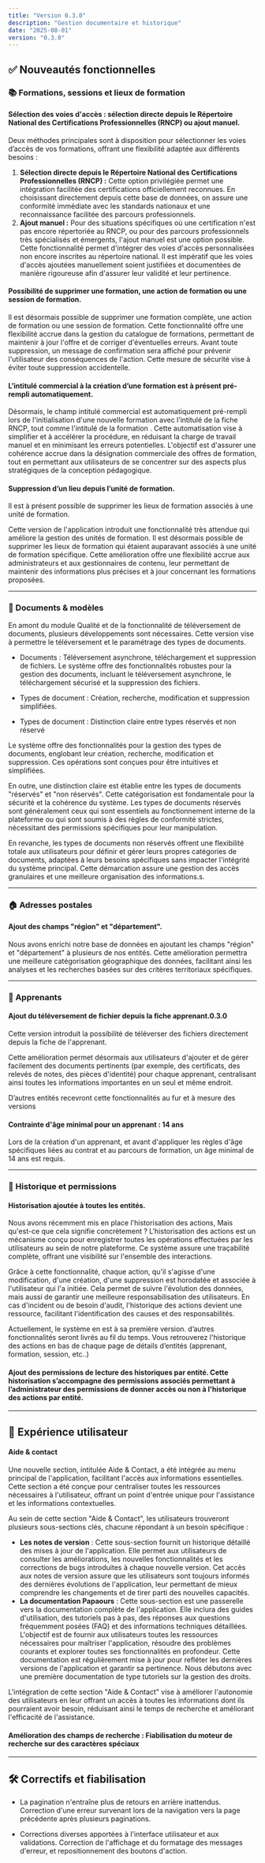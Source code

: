 ```yaml
---
title: "Version 0.3.0"
description: "Gestion documentaire et historique"
date: "2025-08-01"
version: "0.3.0"
---
```


## ✅ Nouveautés fonctionnelles

### 📚 Formations, sessions et lieux de formation

#### Sélection des voies d'accès : sélection directe depuis le Répertoire National des Certifications Professionnelles (RNCP) ou ajout manuel. 

Deux méthodes principales sont à disposition pour sélectionner les voies d’accès de vos formations, offrant une flexibilité adaptée aux différents besoins :

1. **Sélection directe depuis le Répertoire National des Certifications Professionnelles (RNCP) :** Cette option privilégiée permet une intégration facilitée des certifications officiellement reconnues. En choisissant directement depuis cette base de données, on assure une conformité immédiate avec les standards nationaux et une reconnaissance facilitée des parcours professionnels.   
2. **Ajout manuel :** Pour des situations spécifiques où une certification n'est pas encore répertoriée au RNCP, ou pour des parcours professionnels très spécialisés et émergents, l'ajout manuel est une option possible. Cette fonctionnalité permet d'intégrer des voies d'accès personnalisées non encore inscrites au répertoire national. Il est impératif que les voies d'accès ajoutées manuellement soient justifiées et documentées de manière rigoureuse afin d'assurer leur validité et leur pertinence. 

#### Possibilité de supprimer une formation, une action de formation ou une session de formation. 

Il est désormais possible de supprimer une formation complète, une action de formation ou une session de formation. Cette fonctionnalité offre une flexibilité accrue dans la gestion du catalogue de formations, permettant de maintenir à jour l'offre et de corriger d'éventuelles erreurs. Avant toute suppression, un message de confirmation sera affiché pour prévenir l'utilisateur des conséquences de l'action. Cette mesure de sécurité vise à éviter toute suppression accidentelle.

#### L’intitulé commercial à la création d’une formation est à présent pré-rempli automatiquement.

Désormais, le champ intitulé commercial est automatiquement pré-rempli lors de l'initialisation d'une nouvelle formation avec l’intitulé de la fiche RNCP, tout comme l'intitulé de la formation . Cette automatisation vise à simplifier et à accélérer la procédure, en réduisant la charge de travail manuel et en minimisant les erreurs potentielles. L'objectif est d'assurer une cohérence accrue dans la désignation commerciale des offres de formation, tout en permettant aux utilisateurs de se concentrer sur des aspects plus stratégiques de la conception pédagogique.

#### Suppression d’un lieu depuis l’unité de formation.

Il est à présent possible de supprimer les lieux de formation associés à une unité de formation.

Cette version de l'application introduit une fonctionnalité très attendue qui améliore la gestion des unités de formation. Il est désormais possible de supprimer les lieux de formation qui étaient auparavant associés à une unité de formation spécifique. Cette amélioration offre une flexibilité accrue aux administrateurs et aux gestionnaires de contenu, leur permettant de maintenir des informations plus précises et à jour concernant les formations proposées.

---

### 📄 Documents & modèles

En amont du module Qualité et de la fonctionnalité de téléversement de documents, plusieurs développements sont nécessaires. Cette version vise à permettre le téléversement et le paramétrage des types de documents.

- Documents : Téléversement asynchrone, téléchargement et suppression de fichiers. Le système offre des fonctionnalités robustes pour la gestion des documents, incluant le téléversement asynchrone, le téléchargement sécurisé et la suppression des fichiers.

- Types de document : Création, recherche, modification et suppression simplifiées.  
- Types de document : Distinction claire entre types réservés et non réservé


Le système offre des fonctionnalités pour la gestion des types de documents, englobant leur création, recherche, modification et suppression. Ces opérations sont conçues pour être intuitives et simplifiées.

En outre, une distinction claire est établie entre les types de documents "réservés" et "non réservés". Cette catégorisation est fondamentale pour la sécurité et la cohérence du système. Les types de documents réservés sont généralement ceux qui sont essentiels au fonctionnement interne de la plateforme ou qui sont soumis à des règles de conformité strictes, nécessitant des permissions spécifiques pour leur manipulation. 

En revanche, les types de documents non réservés offrent une flexibilité totale aux utilisateurs pour définir et gérer leurs propres catégories de documents, adaptées à leurs besoins spécifiques sans impacter l'intégrité du système principal. Cette démarcation assure une gestion des accès granulaires et une meilleure organisation des informations.s.

---

### 🏠 Adresses postales

#### Ajout des champs "région" et "département". 

Nous avons enrichi notre base de données en ajoutant les champs "région" et "département" à plusieurs de nos entités. Cette amélioration permettra une meilleure catégorisation géographique des données, facilitant ainsi les analyses et les recherches basées sur des critères territoriaux spécifiques.

---

### 👥 Apprenants

#### Ajout du téléversement de fichier depuis la fiche apprenant.0.3.0


Cette version introduit la possibilité de téléverser des fichiers directement depuis la fiche de l'apprenant.

Cette amélioration permet désormais aux utilisateurs d'ajouter et de gérer facilement des documents pertinents (par exemple, des certificats, des relevés de notes, des pièces d'identité) pour chaque apprenant, centralisant ainsi toutes les informations importantes en un seul et même endroit. 

D’autres entités recevront cette fonctionnalités au fur et à mesure des versions

#### Contrainte d'âge minimal pour un apprenant : 14 ans

Lors de la création d'un apprenant, et avant d'appliquer les règles d'âge spécifiques liées au contrat et au parcours de formation, un âge minimal de 14 ans est requis.

---

### 🔐 Historique et permissions

#### Historisation ajoutée à toutes les entités.
Nous avons récemment mis en place l'historisation des actions, Mais qu'est-ce que cela signifie concrètement ? L'historisation des actions est un mécanisme conçu pour enregistrer toutes les opérations effectuées par les utilisateurs au sein de notre plateforme. Ce système assure une traçabilité complète, offrant une visibilité sur l'ensemble des interactions.

Grâce à cette fonctionnalité, chaque action, qu'il s'agisse d'une modification, d'une création, d'une suppression est horodatée et associée à l'utilisateur qui l'a initiée. Cela permet de suivre l'évolution des données, mais aussi de garantir une meilleure responsabilisation des utilisateurs. En cas d'incident ou de besoin d'audit, l'historique des actions devient une ressource, facilitant l'identification des causes et des responsabilités.

Actuellement, le système en est à sa première version. d’autres fonctionnalités seront livrés au fil du temps. Vous retrouverez l'historique des actions en bas de chaque page de détails d’entités (apprenant, formation, session, etc..)

#### Ajout des permissions de lecture des historiques par entité. Cette historisation s’accompagne des permissions associés permettant à l’administrateur des permissions de donner accès ou non à l'historique des actions par entité.

---

## 🌟 Expérience utilisateur

#### Aide & contact
Une nouvelle section, intitulée Aide & Contact, a été intégrée au menu principal de l'application, facilitant l'accès aux informations essentielles. Cette section a été conçue pour centraliser toutes les ressources nécessaires à l'utilisateur, offrant un point d'entrée unique pour l'assistance et les informations contextuelles.

Au sein de cette section "Aide & Contact", les utilisateurs trouveront plusieurs sous-sections clés, chacune répondant à un besoin spécifique :

* **Les notes de version** : Cette sous-section fournit un historique détaillé des mises à jour de l'application. Elle permet aux utilisateurs de consulter les améliorations, les nouvelles fonctionnalités et les corrections de bugs introduites à chaque nouvelle version. Cet accès aux notes de version assure que les utilisateurs sont toujours informés des dernières évolutions de l'application, leur permettant de mieux comprendre les changements et de tirer parti des nouvelles capacités.  
* **La documentation Papaours** : Cette sous-section est une passerelle vers la documentation complète de l'application. Elle inclura des guides d'utilisation, des tutoriels pas à pas, des réponses aux questions fréquemment posées (FAQ) et des informations techniques détaillées. L'objectif est de fournir aux utilisateurs toutes les ressources nécessaires pour maîtriser l'application, résoudre des problèmes courants et explorer toutes ses fonctionnalités en profondeur. Cette documentation est régulièrement mise à jour pour refléter les dernières versions de l'application et garantir sa pertinence. Nous débutons avec une première documentation de type tutoriels sur la gestion des droits.


L'intégration de cette section "Aide & Contact" vise à améliorer l'autonomie des utilisateurs en leur offrant un accès à toutes les informations dont ils pourraient avoir besoin, réduisant ainsi le temps de recherche et améliorant l'efficacité de l'assistance.

#### Amélioration des champs de recherche : Fiabilisation du moteur de recherche sur des caractères spéciaux 

---

## 🛠️ Correctifs et fiabilisation

- La pagination n'entraîne plus de retours en arrière inattendus. Correction d'une erreur survenant lors de la navigation vers la page précédente après plusieurs paginations.

- Corrections diverses apportées à l'interface utilisateur et aux validations. Correction de l'affichage et du formatage des messages d'erreur, et repositionnement des boutons d'action.
